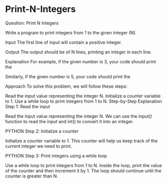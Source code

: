 # Print-N-Integers

Question: Print N Integers

Write a program to print integers from 1 to the given integer (N).

Input
The first line of input will contain a positive integer.

Output
The output should be of N lines, printing an integer in each line.

Explanation
For example, if the given number is 3, your code should print the

Similarly, if the given number is 5, your code should print the

Approach
To solve this problem, we will follow these steps:

Read the input value representing the integer N.
Initialize a counter variable to 1.
Use a while loop to print integers from 1 to N.
Step-by-Step Explanation
Step 1: Read the input

Read the input value representing the integer N. We can use the input() function to read the input and int() to convert it into an integer.

PYTHON
Step 2: Initialize a counter

Initialize a counter variable to 1. This counter will help us keep track of the current integer we need to print.

PYTHON
Step 3: Print integers using a while loop

Use a while loop to print integers from 1 to N. Inside the loop, print the value of the counter and then increment it by 1. The loop should continue until the counter is greater than N.


